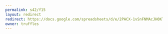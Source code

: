 ```yaml
---
permalink: s42/f15
layout: redirect
redirect: https://docs.google.com/spreadsheets/d/e/2PACX-1vSnFNMAcJH0KThQyouDp2kTQWHVD5Dh7NoD9phVdeallzdQ5c2Y7syHPRTYdaUhKSgJc-DnIeYYvUTn/pubhtml
owner: truffles
---
```

